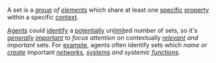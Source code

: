 A set is a *[group](https://github.com/gcassel/Modular-Organization-Terminology/blob/master/terms/group.md) of [elements](https://github.com/gcassel/Modular-Organization-Terminology/blob/master/terms/element.md)* which share at least one [specific](https://github.com/gcassel/Modular-Organization-Terminology/blob/master/terms/specific.md) [property](https://github.com/gcassel/Modular-Organization-Terminology/blob/master/terms/property.md) within a specific [context](https://github.com/gcassel/Modular-Organization-Terminology/blob/master/terms/context.md).

[Agents](https://github.com/gcassel/Modular-Organization-Terminology/blob/master/terms/agent.md) could [identify](https://github.com/gcassel/Modular-Organization-Terminology/blob/master/terms/identify.md) a [potentially](https://github.com/gcassel/Modular-Organization-Terminology/blob/master/terms/potential.md) un[limit](https://github.com/gcassel/Modular-Organization-Terminology/blob/master/terms/limit.md)ed number of sets, so it's *[generally](https://github.com/gcassel/Modular-Organization-Terminology/blob/master/terms/generic.md) [important](https://github.com/gcassel/Modular-Organization-Terminology/blob/master/terms/important.md)* to *focus attention* on contextually *[relevant](https://github.com/gcassel/Modular-Organization-Terminology/blob/master/terms/relevance.md) and important* sets.  For [example](https://github.com/gcassel/Modular-Organization-Terminology/blob/master/terms/example.md), agents often identify sets which *name or [create](https://github.com/gcassel/Modular-Organization-Terminology/blob/master/terms/creation.md)* important *[networks](https://github.com/gcassel/Modular-Organization-Terminology/blob/master/terms/network.md), [systems](https://github.com/gcassel/Modular-Organization-Terminology/blob/master/terms/system.md) and systemic [functions](https://github.com/gcassel/Modular-Organization-Terminology/blob/master/terms/function.md)*. 
